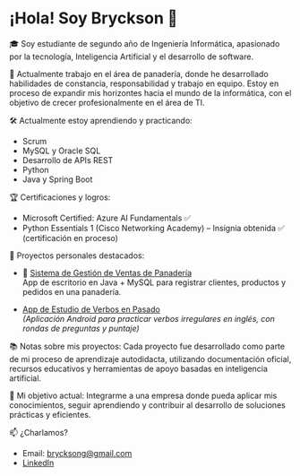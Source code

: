 # ¡Hola! Soy Bryckson 👋

🎓 Soy estudiante de segundo año de Ingeniería Informática, apasionado por la tecnología, Inteligencia Artificial y el desarrollo de software.

🍞 Actualmente trabajo en el área de panadería, donde he desarrollado habilidades de constancia, responsabilidad y trabajo en equipo. 
Estoy en proceso de expandir mis horizontes hacia el mundo de la informática, con el objetivo de crecer profesionalmente en el área de TI.

🛠️ Actualmente estoy aprendiendo y practicando:
- Scrum
- MySQL y Oracle SQL
- Desarrollo de APIs REST
- Python
- Java y Spring Boot

🏆 Certificaciones y logros:
- Microsoft Certified: Azure AI Fundamentals ✅
- Python Essentials 1 (Cisco Networking Academy) – Insignia obtenida ✅ (certificación en proceso)

🚀 Proyectos personales destacados:

- 🥖 [Sistema de Gestión de Ventas de Panadería](https://github.com/Bryckson/Panaderia)     
App de escritorio en Java + MySQL para registrar clientes, productos y pedidos en una panadería.

- [App de Estudio de Verbos en Pasado](#)  
  *(Aplicación Android para practicar verbos irregulares en inglés, con rondas de preguntas y puntaje)*

📚 Notas sobre mis proyectos:
Cada proyecto fue desarrollado como parte de mi proceso de aprendizaje autodidacta, utilizando documentación oficial, recursos educativos y herramientas de apoyo basadas en inteligencia artificial.

🎯 Mi objetivo actual:
Integrarme a una empresa donde pueda aplicar mis conocimientos, seguir aprendiendo y contribuir al desarrollo de soluciones prácticas y eficientes.

📫 ¿Charlamos?
- Email: brycksong@gmail.com
- [LinkedIn](#) 
